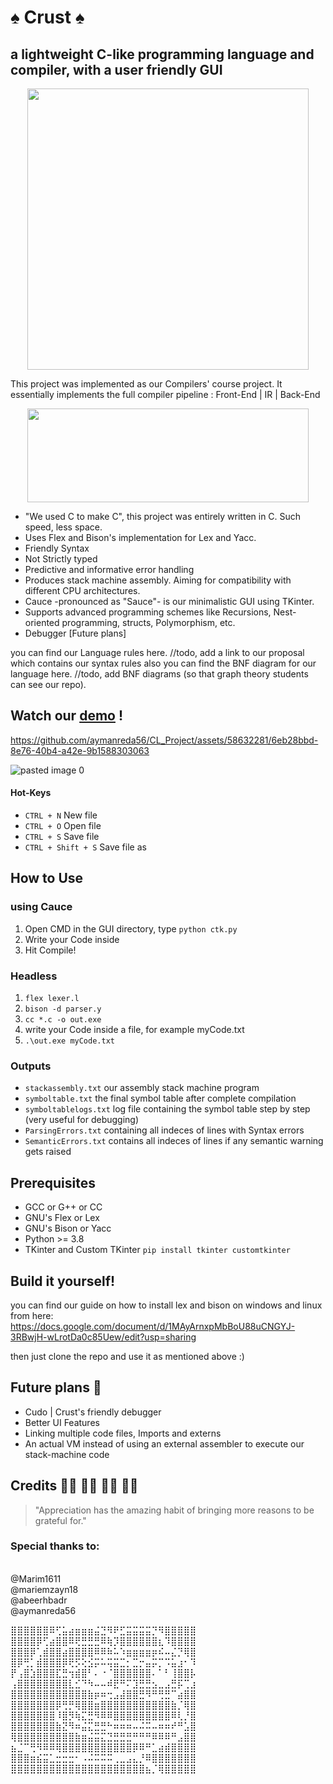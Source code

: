 # :spades: Crust :spades:


## a lightweight C-like programming language and compiler, with a user friendly GUI

<p align="center" width="100%">
    <img src="https://github.com/aymanreda56/CL_Project/assets/58632281/676bca67-c107-462c-a8f5-31598cf0506d" width="450" height="450"> 
</p>

This project was implemented as our Compilers' course project.
It essentially implements the full compiler pipeline : Front-End  |  IR  | Back-End


<p align="center" width="100%">
    <img src="https://github.com/aymanreda56/CL_Project/assets/58632281/ab1e8fa8-01c8-4ee7-b847-8862ed66ed72" width="450" height="150"> 
</p>


* "We used C to make C", this project was entirely written in C. Such speed, less space. 
* Uses Flex and Bison's implementation for Lex and Yacc.
* Friendly Syntax
* Not Strictly typed
* Predictive and informative error handling
* Produces stack machine assembly. Aiming for compatibility with different CPU architectures.
* Cauce -pronounced as "Sauce"- is our minimalistic GUI using TKinter.
* Supports advanced programming schemes like Recursions, Nest-oriented programming, structs, Polymorphism, etc.
* Debugger [Future plans]


you can find our Language rules here. //todo, add a link to our proposal which contains our syntax rules
also you can find the BNF diagram for our language here. //todo, add BNF diagrams (so that graph theory students can see our repo).

<h2> Watch our <a href="https://youtu.be/KR75qdKQD28"target="_blank">demo</a> !</h2>




https://github.com/aymanreda56/CL_Project/assets/58632281/6eb28bbd-8e76-40b4-a42e-9b1588303063




![pasted image 0](https://github.com/aymanreda56/CL_Project/assets/58632281/7a899a3e-bde9-4e1a-b8a1-619864c043f2)



#### Hot-Keys
* `CTRL + N`              New file
* `CTRL + O`              Open file      
* `CTRL + S`              Save file
* `CTRL + Shift + S`      Save file as


## How to Use
### using Cauce
1. Open CMD in the GUI directory, type ```python ctk.py```
2. Write your Code inside
3. Hit Compile!


### Headless
1. ```flex lexer.l```
2. ```bison -d parser.y```
3. ```cc *.c -o out.exe```
4. write your Code inside a file, for example myCode.txt
5. ```.\out.exe myCode.txt```


### Outputs
* `stackassembly.txt` our assembly stack machine program
* `symboltable.txt` the final symbol table after complete compilation
* `symboltablelogs.txt` log file containing the symbol table step by step (very useful for debugging)
* `ParsingErrors.txt` containing all indeces of lines with Syntax errors
* `SemanticErrors.txt` contains all indeces of lines if any semantic warning gets raised

## Prerequisites
* GCC or G++ or CC
* GNU's Flex or Lex
* GNU's Bison or Yacc
* Python >= 3.8
* TKinter and Custom TKinter    ```pip install tkinter customtkinter```


## Build it yourself!
you can find our guide on how to install lex and bison on windows and linux from here:
https://docs.google.com/document/d/1MAyArnxpMbBoU88uCNGYJ-3RBwjH-wLrotDa0c85Uew/edit?usp=sharing

then just clone the repo and use it as mentioned above :)



## Future plans :rocket:
* Cudo | Crust's friendly debugger
* Better UI Features
* Linking multiple code files, Imports and externs
* An actual VM instead of using an external assembler to execute our stack-machine code


## Credits 👨‍💻 👩‍💻 👩‍💻 👩‍💻
> "Appreciation has the amazing habit of bringing more reasons to be grateful for."
### Special thanks to:
</br>
@Marim1611 </br>
@mariemzayn18 </br>
@abeerhbadr </br>
@aymanreda56 </br>

⣿⣿⣿⣿⣿⣿⠿⢋⣥⣴⣶⣶⣶⣬⣙⠻⠟⣋⣭⣭⣭⣭⡙⠻⣿⣿⣿⣿⣿
⣿⣿⣿⣿⡿⢋⣴⣿⣿⠿⢟⣛⣛⣛⠿⢷⡹⣿⣿⣿⣿⣿⣿⣆⠹⣿⣿⣿⣿
⣿⣿⣿⡿⢁⣾⣿⣿⣴⣿⣿⣿⣿⠿⠿⠷⠥⠱⣶⣶⣶⣶⡶⠮⠤⣌⡙⢿⣿
⣿⡿⢛⡁⣾⣿⣿⣿⡿⢟⡫⢕⣪⡭⠥⢭⣭⣉⡂⣉⡒⣤⡭⡉⠩⣥⣰⠂⠹
⡟⢠⣿⣱⣿⣿⣿⣏⣛⢲⣾⣿⠃⠄⠐⠈⣿⣿⣿⣿⣿⣿⠄⠁⠃⢸⣿⣿⡧
⢠⣿⣿⣿⣿⣿⣿⣿⣿⣇⣊⠙⠳⠤⠤⠾⣟⠛⠍⣹⣛⣛⣢⣀⣠⣛⡯⢉⣰
⣿⣿⣿⣿⣿⣿⣿⣿⣿⣿⣿⣿⣷⡶⠶⢒⣠⣼⣿⣿⣛⠻⠛⢛⣛⠉⣴⣿⣿
⣿⣿⣿⣿⣿⣿⣿⡿⢛⡛⢿⣿⣿⣶⣿⣿⣿⣿⣿⣿⣿⣿⣿⣿⣿⣷⡈⢿⣿
⣿⣿⣿⣿⣿⣿⣿⠸⣿⡻⢷⣍⣛⠻⠿⠿⣿⣿⣿⣿⣿⣿⣿⣿⣿⠿⢇⡘⣿
⣿⣿⣿⣿⣿⣿⣿⣷⣝⠻⠶⣬⣍⣛⣛⠓⠶⠶⠶⠤⠬⠭⠤⠶⠶⠞⠛⣡⣿
⢿⣿⣿⣿⣿⣿⣿⣿⣿⣿⣷⣶⣬⣭⣍⣙⣛⣛⣛⠛⠛⠛⠿⠿⠿⠛⣠⣿⣿
⣦⣈⠉⢛⠻⠿⠿⢿⣿⣿⣿⣿⣿⣿⣿⣿⣿⣿⣿⡿⠿⠛⣁⣴⣾⣿⣿⣿⣿
⣿⣿⣿⣶⣮⣭⣁⣒⣒⣒⠂⠠⠬⠭⠭⠭⢀⣀⣠⣄⡘⠿⣿⣿⣿⣿⣿⣿⣿
⣿⣿⣿⣿⣿⣿⣿⣿⣿⣿⣿⣿⣿⣿⣿⣿⣿⣿⣿⣿⣿⣦⡈⢿⣿⣿⣿⣿⣿

